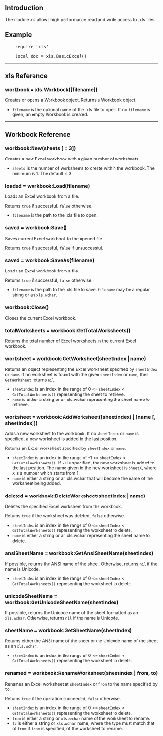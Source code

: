## Introduction

The module *xls* allows high performance read and write access to .xls files.



## Example

<pre>
    require 'xls'

    local doc = xls.BasicExcel()
</pre>



-------------------------
## xls Reference

### workbook = xls.Workbook([filename])

Creates or opens a Workbook object.  Returns a Workbook object.

* `filename` is the optional name of the .xls file to open.  If no `filename` is given, an empty Workbook is created.




-------------------------
## Workbook Reference

### workbook:New(sheets [ = 3])

Creates a new Excel workbook with a given number of worksheets.

* `sheets` is the number of worksheets to create within the workbook.  The minimum is 1.  The default is 3.


### loaded = workbook:Load(filename)

Loads an Excel workbook from a file.

Returns `true` if successful, `false` otherwise.

* `filename` is the path to the .xls file to open.



### saved = workbook:Save()

Saves current Excel workbook to the opened file.

Returns `true` if successful, `false` if unsuccessful.




### saved = workbook:SaveAs(filename)

Loads an Excel workbook from a file.

Returns `true` if successful, `false` otherwise.

* `filename` is the path to the .xls file to save.  `filename` may be a regular string or an `xls.wchar`.



### workbook:Close()

Closes the current Excel workbook.




### totalWorksheets = workbook:GetTotalWorksheets()

Returns the total number of Excel worksheets in the current Excel workbook.




### worksheet = workbook:GetWorksheet(sheetIndex | name)

Returns an object representing the Excel worksheet specified by `sheetIndex` or `name`.  If no worksheet is found with the given `sheetIndex` or `name`, then `GetWorksheet` returns `nil`.

* `sheetIndex` is an index in the range of 0 <= `sheetIndex` < `GetTotalWorksheets()` representing the sheet to retrieve.
* `name` is either a string or an xls.wchar representing the sheet name to retrieve.




### worksheet = workbook:AddWorksheet([sheetIndex] | [name [, sheetIndex]])

Adds a new worksheet to the workbook.  If no `sheetIndex` or `name` is specified, a new worksheet is added to the last position.  

Returns an Excel worksheet specified by `sheetIndex` or `name`.

* `sheetIndex` is an index in the range of -1 <= `sheetIndex` < `GetTotalWorksheets()`.  If `-1` is specified, the new worksheet is added to the last position.  The name given to the new worksheet is `SheetX`, where `X` is a number which starts from 1.
* `name` is either a string or an xls.wchar that will become the name of the worksheet being added.




### deleted = workbook:DeleteWorksheet(sheetIndex | name)

Deletes the specified Excel worksheet from the workbook.

Returns `true` if the worksheet was deleted, `false` otherwise.

* `sheetIndex` is an index in the range of 0 <= `sheetIndex` < `GetTotalWorksheets()` representing the worksheet to delete.
* `name` is either a string or an xls.wchar representing the sheet name to delete.




### ansiSheetName = workbook:GetAnsiSheetName(sheetIndex)

If possible, returns the ANSI name of the sheet.  Otherwise, returns `nil` if the name is Unicode.

* `sheetIndex` is an index in the range of 0 <= `sheetIndex` < `GetTotalWorksheets()` representing the worksheet to delete.




### unicodeSheetName = workbook:GetUnicodeSheetName(sheetIndex)

If possible, returns the Unicode name of the sheet formatted as an `xls.wchar`.  Otherwise, returns `nil` if the name is Unicode.




### sheetName = workbook:GetSheetName(sheetIndex)

Returns either the ANSI name of the sheet or the Unicode name of the sheet as an `xls.wchar`.

* `sheetIndex` is an index in the range of 0 <= `sheetIndex` < `GetTotalWorksheets()` representing the worksheet to delete.




### renamed = workbook:RenameWorksheet(sheetIndex | from, to)

Renames an Excel worksheet at `sheetIndex` or `from` to the name specified by `to`.

Returns `true` if the operation succeeded, `false` otherwise.


* `sheetIndex` is an index in the range of 0 <= `sheetIndex` < `GetTotalWorksheets()` representing the worksheet to delete.
* `from` is either a string or `xls.wchar` name of the worksheet to rename.
* `to` is either a string or `xls.wchar` name, where the type must match that of `from` if `from` is specified, of the worksheet to rename.



